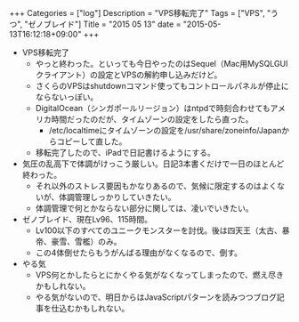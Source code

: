 +++
Categories = ["log"]
Description = "VPS移転完了"
Tags = ["VPS", "うつ", "ゼノブレイド"]
Title = "2015 05 13"
date = "2015-05-13T16:12:18+09:00"
+++

* VPS移転完了
	* やっと終わった。といっても今日やったのはSequel（Mac用MySQLGUIクライアント）の設定とVPSの解約申し込みだけど。
	* さくらのVPSはshutdownコマンド使ってもコントロールパネルが停止にならないっぽい。
	* DigitalOcean（シンガポールリージョン）はntpdで時刻合わせてもアメリカ時間だったのだが、タイムゾーンの設定をしたら直った。
		* /etc/localtimeにタイムゾーンの設定を/usr/share/zoneinfo/Japanからコピーして直した。
	* 移転完了したので、iPadで日記書けるようにする。
* 気圧の乱高下で体調がけっこう厳しい。日記3本書くだけで一日のほとんど終わった。
	* それ以外のストレス要因もかなりあるので、気候に限定するのはよくないが、体調管理しっかりしていきたい。
	* 体調管理で何とかならない部分に関しては、凌いでいきたい。
* ゼノブレイド、現在Lv96、115時間。
	* Lv100以下のすべてのユニークモンスターを討伐。後は四天王（太古、暴帝、豪雪、雪檻）のみ。
	* この4体倒せたらもうがんばる理由がなくなるので、倒す。
* やる気
	* VPS何とかしたらとにかくやる気がなくなってしまったので、燃え尽きかもしれない。
	* やる気がないので、明日からはJavaScriptパターンを読みつつブログ記事を仕込むかもしれない。
